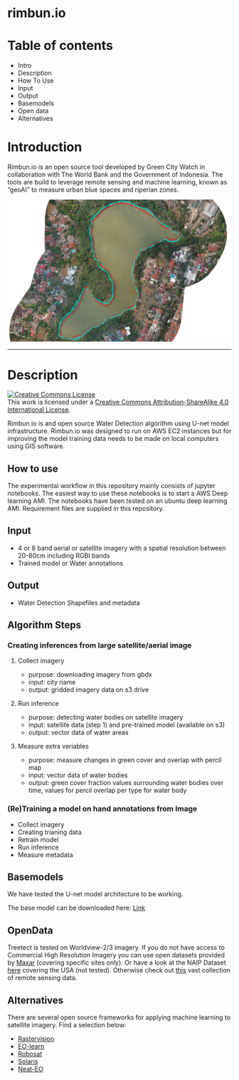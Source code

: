 # rimbun.io

# Table of contents

- Intro
- Description
- How To Use
- Input
- Output 
- Basemodels
- Open data
- Alternatives

# Introduction

Rimbun.io is an open source tool developed by Green City Watch in collaboration with The World Bank and the Government of Indonesia. The tools are build to leverage remote sensing and machine learning, known as “geoAI” to measure urban blue spaces and riperian zones.

![image](https://github.com/krakchris/rimbun.io/blob/master/img/lake_example.png)

***

# Description

<a rel="license" href="http://creativecommons.org/licenses/by-sa/4.0/"><img alt="Creative Commons License" style="border-width:0" src="https://i.creativecommons.org/l/by-sa/4.0/88x31.png" /></a><br />This work is licensed under a <a rel="license" href="http://creativecommons.org/licenses/by-sa/4.0/">Creative Commons Attribution-ShareAlike 4.0 International License</a>.

Rimbun.io is and open source Water Detection algorithm using U-net model infrastructure. 
Rimbun.io was designed to run on AWS EC2 instances but for improving the model training data needs to be made on local computers using GIS software.

## How to use

The experimental workflow in this repository mainly consists of jupyter notebooks. The easiest way to use these notebooks is to start a AWS Deep learning AMI. The notebooks have been tested on an ubuntu deep learning AMI. Requirement files are supplied in this repository. 

## Input
* 4 or 8 band aerial or satellite imagery with a spatial resolution between 20-80cm including RGBI bands
* Trained model or Water annotations

## Output
* Water Detection Shapefiles and metadata

## Algorithm Steps
### Creating inferences from large satellite/aerial image


1. Collect imagery
    - purpose: downloading imagery from gbdx 
    - input: city name
    - output: gridded imagery data on s3 drive
    
1. Run inference
    - purpose: detecting water bodies on satellite imagery
    - input: satellite data (step 1) and pre-trained model (available on s3)
    - output: vector data of water areas
    
1. Measure extra veriables
    - purpose: measure changes in green cover and overlap with percil map
    - input: vector data of water bodies
    - output: green cover fraction values surrounding water bodies over time, values for percil overlap per type for water body


### (Re)Training a model on hand annotations from Image

* Collect imagery
* Creating trianing data
* Retrain model
* Run inference
* Measure metadata

## Basemodels
We have tested the U-net model architecture to be working.

The base model can be downloaded here: [Link](www.greencitywatch.com)

## OpenData
Treetect is tested on Worldview-2/3 imagery.
If you do not have access to Commercial High Resolution Imagery you can use open datasets provided by [Maxar](https://www.maxar.com/open-data) (covering specific sites only). Or have a look at the NAIP Dataset [here](https://azure.microsoft.com/en-us/services/open-datasets/catalog/naip/) covering the USA (not tested). Otherwise check out [this](https://zhangbin0917.github.io/2018/06/12/%E9%81%A5%E6%84%9F%E6%95%B0%E6%8D%AE%E9%9B%86/) vast collection of remote sensing data.  

## Alternatives
There are several open source frameworks for applying machine learning to satellite imagery. Find a selection below:
- [Rastervision](https://github.com/azavea/raster-vision)
- [EO-learn](https://github.com/sentinel-hub/eo-learn)
- [Robosat](https://github.com/mapbox/robosat)
- [Solaris](https://github.com/cosmiq/solaris)
- [Neat-EO](https://archive.fosdem.org/2020/schedule/event/robosat_pink_deep_learning_computer_vision_patterns_extraction_at_scale/)
